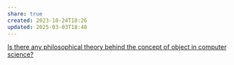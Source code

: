 ```yaml
---
share: true
created: 2023-10-24T18:26
updated: 2025-03-03T18:48
---
```

[Is there any philosophical theory behind the concept of object in computer science?](https://philosophy.stackexchange.com/q/99660/19487)
